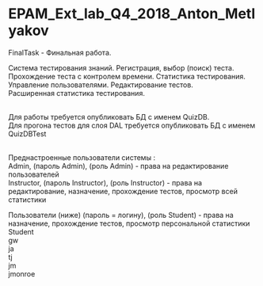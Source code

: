 # EPAM_Ext_lab_Q4_2018_Anton_Metlyakov
FinalTask - Финальная работа.

Система тестирования знаний. Регистрация, выбор (поиск) теста. Прохождение теста с контролем времени.
Статистика тестирования. Управление пользователями. Редактирование тестов.<br> 
Расширенная статистика тестирования.<br><br>

Для работы требуется опубликовать БД с именем QuizDB.<br>
Для прогона тестов для слоя DAL требуется опубликовать БД с именем QuizDBTest<br><br>

Преднастроенные пользователи системы :<br>
Admin, (пароль Admin), (роль Admin) - права на редактирование пользователей <br>
Instructor, (пароль Instructor), (роль Instructor) - права на редактирование, назначение, прохождение тестов, просмотр всей статистики<br>

Пользователи (ниже) (пароль = логину), (роль Student) - права на назначение, прохождение тестов, просмотр персональной статистики<br>
Student<br>
gw<br>
ja<br>
tj<br>
jm<br>
jmonroe<br>
